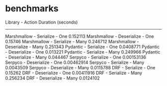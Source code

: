 # benchmarks


Library - Action                    Duration (seconds)
--------------------------------  --------------------
Marshmallow - Serialize - One               0.152113
Marshmallow - Deserialize - One             0.15746
Marshmallow - Serialize - Many              0.246712
Marshmallow - Deserialize - Many            0.251343
Pydantic - Serialize - One                  0.0408771
Pydantic - Deserialize - One                0.013221
Pydantic - Serialize - Many                 0.249966
Pydantic - Deserialize - Many               0.044467
Serpyco - Serialize - One                   0.00153136
Serpyco - Deserialize - One                 0.00462914
Serpyco - Serialize - Many                  0.0043509
Serpyco - Deserialize - Many                0.0115788
DRF - Serialize - One                       0.15262
DRF - Deserialize - One                     0.00411916
DRF - Serialize - Many                      0.256234
DRF - Deserialize - Many                    0.0124102
